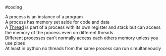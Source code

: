 ---
---

\#coding

A process is an instance of a program  
A process has memory set aside for code and data   
A [Thread](Thread.md) is part of a process with its own register and stack but can access the memory of the process even on different threads  
Different processes can't normally access each others memory unless you use pipes  
At least in python no threads from the same process can run simultaneously 
